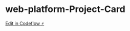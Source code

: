 # web-platform-Project-Card

[Edit in Codeflow ⚡️](https://stackblitz.com/~/github.com/Stephen-sudo/web-platform-Project-Card)